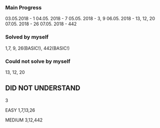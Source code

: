 ### Main Progress ###

03.05.2018 - 1
04.05. 2018 - 7
05.05. 2018 - 3, 9
06.05. 2018 - 13, 12, 20
07.05. 2018 - 26
07.05. 2018 - 442

### Solved by myself ###
1,7, 9, 26(BASIC!), 442(BASIC!)



### Could not solve by myself ###
13, 12, 20

## DID NOT UNDERSTAND ###
3



EASY
1,7,13,26

MEDIUM
3,12,442